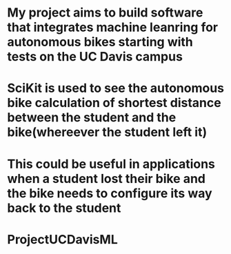 # My project aims to build software that integrates machine leanring for autonomous bikes starting with tests on the UC Davis campus
# SciKit is used to see the autonomous bike calculation of shortest distance between the student and the bike(whereever the student left it)
# This could be useful in applications when a student lost their bike and the bike needs to configure its way back to the student
# ProjectUCDavisML


